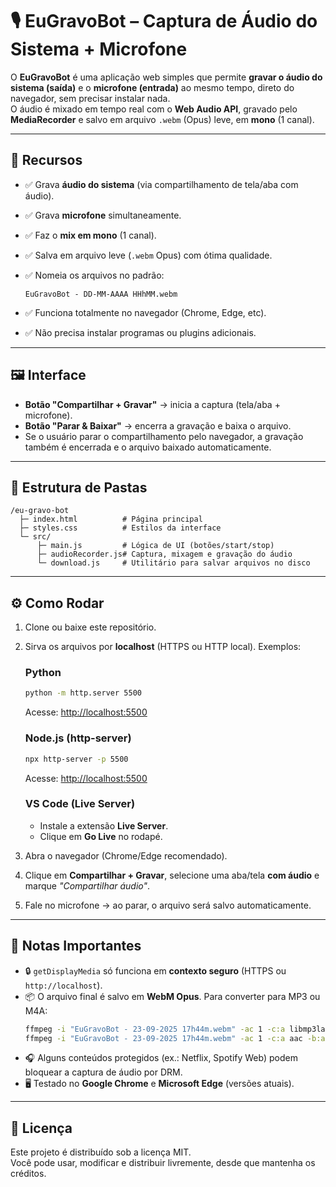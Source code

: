 # 🎙️ EuGravoBot – Captura de Áudio do Sistema + Microfone

O **EuGravoBot** é uma aplicação web simples que permite **gravar o áudio do sistema (saída)** e o **microfone (entrada)** ao mesmo tempo, direto do navegador, sem precisar instalar nada.  
O áudio é mixado em tempo real com o **Web Audio API**, gravado pelo **MediaRecorder** e salvo em arquivo `.webm` (Opus) leve, em **mono** (1 canal).

---

## 🚀 Recursos

- ✅ Grava **áudio do sistema** (via compartilhamento de tela/aba com áudio).  
- ✅ Grava **microfone** simultaneamente.  
- ✅ Faz o **mix em mono** (1 canal).  
- ✅ Salva em arquivo leve (`.webm` Opus) com ótima qualidade.  
- ✅ Nomeia os arquivos no padrão:

  ```
  EuGravoBot - DD-MM-AAAA HHhMM.webm
  ```

- ✅ Funciona totalmente no navegador (Chrome, Edge, etc).  
- ✅ Não precisa instalar programas ou plugins adicionais.  

---

## 🖼️ Interface

- **Botão "Compartilhar + Gravar"** → inicia a captura (tela/aba + microfone).  
- **Botão "Parar & Baixar"** → encerra a gravação e baixa o arquivo.  
- Se o usuário parar o compartilhamento pelo navegador, a gravação também é encerrada e o arquivo baixado automaticamente.  

---

## 📂 Estrutura de Pastas

```
/eu-gravo-bot
  ├─ index.html          # Página principal
  ├─ styles.css          # Estilos da interface
  └─ src/
      ├─ main.js         # Lógica de UI (botões/start/stop)
      ├─ audioRecorder.js# Captura, mixagem e gravação do áudio
      └─ download.js     # Utilitário para salvar arquivos no disco
```

---

## ⚙️ Como Rodar

1. Clone ou baixe este repositório.  
2. Sirva os arquivos por **localhost** (HTTPS ou HTTP local). Exemplos:

   ### Python
   ```bash
   python -m http.server 5500
   ```
   Acesse: [http://localhost:5500](http://localhost:5500)

   ### Node.js (http-server)
   ```bash
   npx http-server -p 5500
   ```
   Acesse: [http://localhost:5500](http://localhost:5500)

   ### VS Code (Live Server)
   - Instale a extensão **Live Server**.  
   - Clique em **Go Live** no rodapé.  

3. Abra o navegador (Chrome/Edge recomendado).  
4. Clique em **Compartilhar + Gravar**, selecione uma aba/tela **com áudio** e marque *"Compartilhar áudio"*.  
5. Fale no microfone → ao parar, o arquivo será salvo automaticamente.  

---

## 📝 Notas Importantes

- 🔒 `getDisplayMedia` só funciona em **contexto seguro** (HTTPS ou `http://localhost`).  
- 📦 O arquivo final é salvo em **WebM Opus**. Para converter para MP3 ou M4A:  
  ```bash
  ffmpeg -i "EuGravoBot - 23-09-2025 17h44m.webm" -ac 1 -c:a libmp3lame -q:a 3 out.mp3
  ffmpeg -i "EuGravoBot - 23-09-2025 17h44m.webm" -ac 1 -c:a aac -b:a 128k out.m4a
  ```
- 🎧 Alguns conteúdos protegidos (ex.: Netflix, Spotify Web) podem bloquear a captura de áudio por DRM.  
- 🖥️ Testado no **Google Chrome** e **Microsoft Edge** (versões atuais).  

---

## 📜 Licença

Este projeto é distribuído sob a licença MIT.  
Você pode usar, modificar e distribuir livremente, desde que mantenha os créditos.
